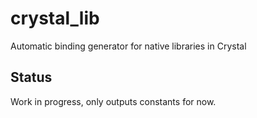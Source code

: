 # crystal_lib

Automatic binding generator for native libraries in Crystal

## Status

Work in progress, only outputs constants for now.
